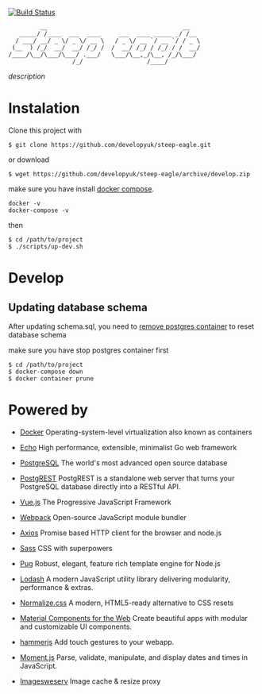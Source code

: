 [![Build Status](https://travis-ci.org/developyuk/steep-eagle.svg?branch=master)](https://travis-ci.org/developyuk/steep-eagle)
```
         __                                      __   
   _____/ /____  ___  ____     ___  ____ _____ _/ /__ 
  / ___/ __/ _ \/ _ \/ __ \   / _ \/ __ `/ __ `/ / _ \
 (__  ) /_/  __/  __/ /_/ /  /  __/ /_/ / /_/ / /  __/
/____/\__/\___/\___/ .___/   \___/\__,_/\__, /_/\___/ 
                  /_/                  /____/
```
_description_
# Instalation

Clone this project with

```
$ git clone https://github.com/developyuk/steep-eagle.git
```

or download

```
$ wget https://github.com/developyuk/steep-eagle/archive/develop.zip
```

make sure you have install [docker compose](https://docs.docker.com/compose/install/#install-compose).
```
docker -v
docker-compose -v

```
then

```
$ cd /path/to/project
$ ./scripts/up-dev.sh
```

# Develop

## Updating database schema

After updating schema.sql, you need to [remove postgres container]((https://gist.github.com/bastman/5b57ddb3c11942094f8d0a97d461b430)) to reset database schema

make sure you have stop postgres container first

```
$ cd /path/to/project
$ docker-compose down
$ docker container prune
```

# Powered by

- [Docker](//www.docker.com/) Operating-system-level virtualization also known as containers
- [Echo](//echo.labstack.com/) High performance, extensible, minimalist Go web framework
- [PostgreSQL](//www.postgresql.org/) The world's most advanced open source database
- [PostgREST](//postgrest.com/) PostgREST is a standalone web server that turns your PostgreSQL database directly into a RESTful API.
- [Vue.js](//vuejs.org/) The Progressive JavaScript Framework


- [Webpack](//webpack.js.org/) Open-source JavaScript module bundler
- [Axios](//github.com/axios/axios) Promise based HTTP client for the browser and node.js
- [Sass](//sass-lang.com/) CSS with superpowers
- [Pug](//pugjs.org/) Robust, elegant, feature rich template engine for Node.js 
- [Lodash](//lodash.com/) A modern JavaScript utility library delivering modularity, performance & extras.
- [Normalize.css](//necolas.github.io/normalize.css/) A modern, HTML5-ready alternative to CSS resets
- [Material Components for the Web](//material.io/components/web/) Create beautiful apps with modular and customizable UI components.
- [hammerjs](//hammerjs.github.io/) Add touch gestures to your webapp.
- [Moment.js](//momentjs.com/) Parse, validate, manipulate, and display dates and times in JavaScript.
- [Imagesweserv](//images.weserv.nl/) Image cache & resize proxy
